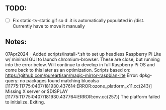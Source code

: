 ## TODO:
- [ ] Fix static-tv-static.gif so d .it is automatically populated in /dist. Currently have to move it manually


## Notes: 

07Apr2024 - Added scripts/install-*.sh to set up headless Raspberry Pi Lite w/ minimal GUI to launch 
            chromium-browser. These are close, but running into the error below. Will continue to develop
            in full Raspberry Pi OS and come back to this later as an optimization.
            Scripts based on: https://github.com/pureartisan/magic-mirror-raspbian-lite
            Error: 
            dpkg-query: no packages found matching bluealsa
            [11775:11775:0407/181930.437614:ERROR:ozone_platform_x11.cc(243)] Missing X server or $DISPLAY
            [11775:11775:0407/181930.437764:ERROR:env.cc(257)] The platform failed to initialize.  Exiting.